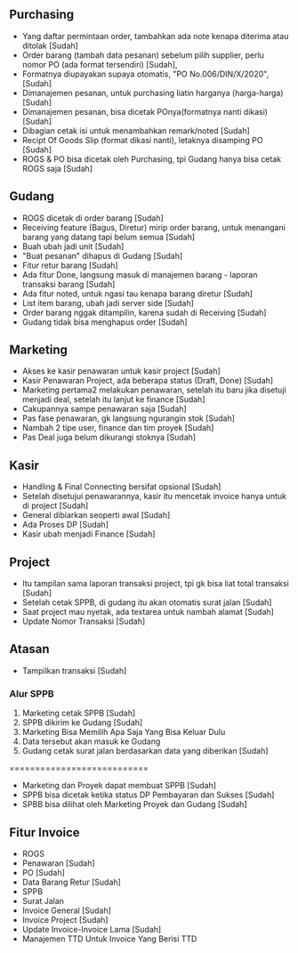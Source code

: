 ## Purchasing

- Yang daftar permintaan order, tambahkan ada note kenapa diterima atau ditolak [Sudah]
- Order barang (tambah data pesanan) sebelum pilih supplier, perlu nomor PO (ada format tersendiri) [Sudah],
- Formatnya diupayakan supaya otomatis, "PO No.006/DIN/X/2020", [Sudah]
- Dimanajemen pesanan, untuk purchasing liatin harganya (harga-harga) [Sudah]
- Dimanajemen pesanan, bisa dicetak POnya(formatnya nanti dikasi) [Sudah]
- Dibagian cetak isi untuk menambahkan remark/noted [Sudah]
- Recipt Of Goods Slip (format dikasi nanti), letaknya disamping PO [Sudah]
- ROGS & PO bisa dicetak oleh Purchasing, tpi Gudang hanya bisa cetak ROGS saja [Sudah]

## Gudang

- ROGS dicetak di order barang [Sudah]
- Receiving feature (Bagus, Diretur) mirip order barang, untuk menangani barang yang datang tapi belum semua [Sudah]
- Buah ubah jadi unit [Sudah]
- "Buat pesanan" dihapus di Gudang [Sudah]
- Fitur retur barang [Sudah]
- Ada fitur Done, langsung masuk di manajemen barang - laporan transaksi barang [Sudah]
- Ada fitur noted, untuk ngasi tau kenapa barang diretur [Sudah]
- List item barang, ubah jadi server side [Sudah]
- Order barang nggak ditampilin, karena sudah di Receiving [Sudah]
- Gudang tidak bisa menghapus order [Sudah]

## Marketing

- Akses ke kasir penawaran untuk kasir project [Sudah]
- Kasir Penawaran Project, ada beberapa status (Draft, Done) [Sudah]
- Marketing pertama2 melakukan penawaran, setelah itu baru jika disetuji menjadi deal, setelah itu lanjut ke finance [Sudah]
- Cakupannya sampe penawaran saja [Sudah]
- Pas fase penawaran, gk langsung ngurangin stok [Sudah]
- Nambah 2 tipe user, finance dan tim proyek [Sudah]
- Pas Deal juga belum dikurangi stoknya [Sudah]

## Kasir

- Handling & Final Connecting bersifat opsional [Sudah]
- Setelah disetujui penawarannya, kasir itu mencetak invoice hanya untuk di project [Sudah]
- General dibiarkan seoperti awal [Sudah]
- Ada Proses DP [Sudah]
- Kasir ubah menjadi Finance [Sudah]

## Project

- Itu tampilan sama laporan transaksi project, tpi gk bisa liat total transaksi [Sudah]
- Setelah cetak SPPB, di gudang itu akan otomatis surat jalan [Sudah]
- Saat project mau nyetak, ada textarea untuk nambah alamat [Sudah]
- Update Nomor Transaksi [Sudah]

## Atasan

- Tampilkan transaksi [Sudah]

### Alur SPPB

1. Marketing cetak SPPB [Sudah]
2. SPPB dikirim ke Gudang [Sudah]
3. Marketing Bisa Memilih Apa Saja Yang Bisa Keluar Dulu
4. Data tersebut akan masuk ke Gudang
5. Gudang cetak surat jalan berdasarkan data yang diberikan [Sudah]

===========================

- Marketing dan Proyek dapat membuat SPPB [Sudah]
- SPPB bisa dicetak ketika status DP Pembayaran dan Sukses [Sudah]
- SPBB bisa dilihat oleh Marketing Proyek dan Gudang [Sudah]

## Fitur Invoice

- ROGS
- Penawaran [Sudah]
- PO [Sudah]
- Data Barang Retur [Sudah]
- SPPB
- Surat Jalan
- Invoice General [Sudah]
- Invoice Project [Sudah]
- Update Invoice-Invoice Lama [Sudah]
- Manajemen TTD Untuk Invoice Yang Berisi TTD

